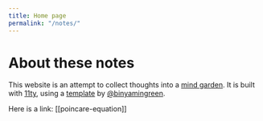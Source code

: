 ```yaml
---
title: Home page
permalink: "/notes/"
---
```

# About these notes

This website is an attempt to collect thoughts into a [mind garden](https://www.mentalnodes.com/a-gardening-guide-for-your-mind). It is built with [11ty](https://www.11ty.dev/), using a [template](https://github.com/binyamin/eleventy-garden) by [@binyamingreen](https://twitter.com/binyamingreen).

Here is a link: [[poincare-equation]]